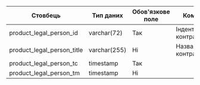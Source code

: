 Стовбець|Тип даних|Обов'язкове поле|Коментар
---|---|---|---
product_legal_person_id	|varchar(72)|	Так	|Індентифікатор контрагента|
product_legal_person_title|	varchar(255)	|Ні	|Назва контрагента|
product_legal_person_tc|	timestamp|	Так	|
product_legal_person_tm	|timestamp	|Ні	|
